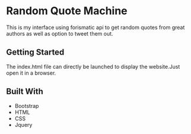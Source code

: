# Random Quote Machine
This is my interface using forismatic api to get random quotes from great authors as well as option to tweet them out.

## Getting Started

The index.html file can directly be launched to display the website.Just open it in a browser.

## Built With

* Bootstrap
* HTML
* CSS
* Jquery

 

